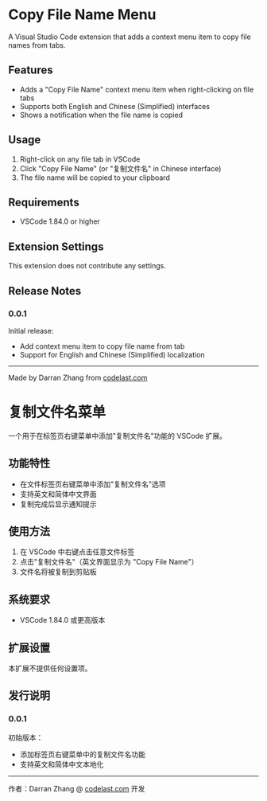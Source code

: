 # Copy File Name Menu

A Visual Studio Code extension that adds a context menu item to copy file names from tabs.

## Features

- Adds a "Copy File Name" context menu item when right-clicking on file tabs
- Supports both English and Chinese (Simplified) interfaces
- Shows a notification when the file name is copied

## Usage

1. Right-click on any file tab in VSCode
2. Click "Copy File Name" (or "复制文件名" in Chinese interface)
3. The file name will be copied to your clipboard

## Requirements

- VSCode 1.84.0 or higher

## Extension Settings

This extension does not contribute any settings.

## Release Notes

### 0.0.1

Initial release:
- Add context menu item to copy file name from tab
- Support for English and Chinese (Simplified) localization

---
Made by Darran Zhang from [codelast.com](https://codelast.com)

# 复制文件名菜单

一个用于在标签页右键菜单中添加"复制文件名"功能的 VSCode 扩展。

## 功能特性

- 在文件标签页右键菜单中添加"复制文件名"选项
- 支持英文和简体中文界面
- 复制完成后显示通知提示

## 使用方法

1. 在 VSCode 中右键点击任意文件标签
2. 点击"复制文件名"（英文界面显示为 "Copy File Name"）
3. 文件名将被复制到剪贴板

## 系统要求

- VSCode 1.84.0 或更高版本

## 扩展设置

本扩展不提供任何设置项。

## 发行说明

### 0.0.1

初始版本：
- 添加标签页右键菜单中的复制文件名功能
- 支持英文和简体中文本地化

---
作者：Darran Zhang @ [codelast.com](https://codelast.com) 开发
